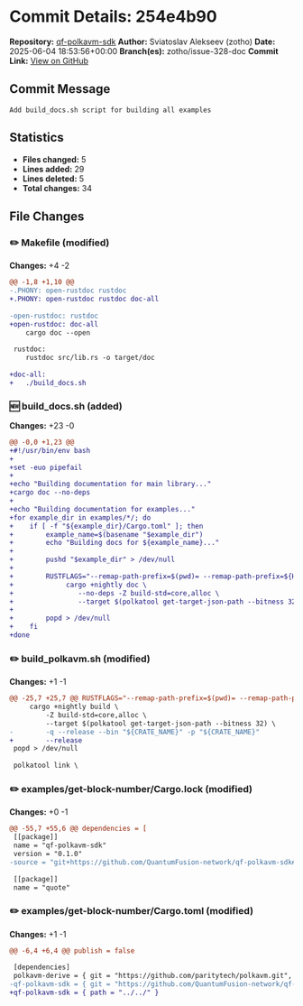 # Commit Details: 254e4b90

**Repository:** [qf-polkavm-sdk](https://github.com/QuantumFusion-network/qf-polkavm-sdk)
**Author:** Sviatoslav Alekseev (zotho)
**Date:** 2025-06-04 18:53:56+00:00
**Branch(es):** zotho/issue-328-doc
**Commit Link:** [View on GitHub](https://github.com/QuantumFusion-network/qf-polkavm-sdk/commit/254e4b90aec3a895aa8c257152d594b43f0865e3)

## Commit Message
```
Add build_docs.sh script for building all examples
```

## Statistics
- **Files changed:** 5
- **Lines added:** 29
- **Lines deleted:** 5
- **Total changes:** 34

## File Changes

### ✏️ Makefile (modified)
**Changes:** +4 -2

```diff
@@ -1,8 +1,10 @@
-.PHONY: open-rustdoc rustdoc
+.PHONY: open-rustdoc rustdoc doc-all
 
-open-rustdoc: rustdoc
+open-rustdoc: doc-all
 	cargo doc --open
 
 rustdoc:
 	rustdoc src/lib.rs -o target/doc
 
+doc-all:
+	./build_docs.sh
```

### 🆕 build_docs.sh (added)
**Changes:** +23 -0

```diff
@@ -0,0 +1,23 @@
+#!/usr/bin/env bash
+
+set -euo pipefail
+
+echo "Building documentation for main library..."
+cargo doc --no-deps
+
+echo "Building documentation for examples..."
+for example_dir in examples/*/; do
+    if [ -f "${example_dir}/Cargo.toml" ]; then
+        example_name=$(basename "$example_dir")
+        echo "Building docs for ${example_name}..."
+
+        pushd "$example_dir" > /dev/null
+
+        RUSTFLAGS="--remap-path-prefix=$(pwd)= --remap-path-prefix=${HOME}=~" \
+             cargo +nightly doc \
+                --no-deps -Z build-std=core,alloc \
+                --target $(polkatool get-target-json-path --bitness 32)
+
+        popd > /dev/null
+    fi
+done
```

### ✏️ build_polkavm.sh (modified)
**Changes:** +1 -1

```diff
@@ -25,7 +25,7 @@ RUSTFLAGS="--remap-path-prefix=$(pwd)= --remap-path-prefix=${HOME}=~" \
     cargo +nightly build \
         -Z build-std=core,alloc \
         --target $(polkatool get-target-json-path --bitness 32) \
-        -q --release --bin "${CRATE_NAME}" -p "${CRATE_NAME}"
+        --release
 popd > /dev/null
 
 polkatool link \
```

### ✏️ examples/get-block-number/Cargo.lock (modified)
**Changes:** +0 -1

```diff
@@ -55,7 +55,6 @@ dependencies = [
 [[package]]
 name = "qf-polkavm-sdk"
 version = "0.1.0"
-source = "git+https://github.com/QuantumFusion-network/qf-polkavm-sdk#8b3fe3af048600a0f7461f89492bd522364f69bc"
 
 [[package]]
 name = "quote"
```

### ✏️ examples/get-block-number/Cargo.toml (modified)
**Changes:** +1 -1

```diff
@@ -6,4 +6,4 @@ publish = false
 
 [dependencies]
 polkavm-derive = { git = "https://github.com/paritytech/polkavm.git", tag = "v0.21.0" }
-qf-polkavm-sdk = { git = "https://github.com/QuantumFusion-network/qf-polkavm-sdk", ref = "a0f7e7728da711ce9d5249a7801298c3638dde95" }
+qf-polkavm-sdk = { path = "../../" }
```
